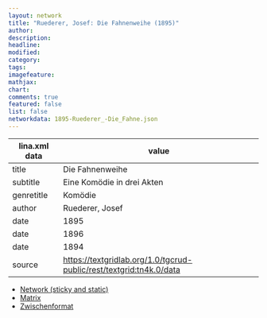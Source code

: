 ```yaml
---
layout: network
title: "Ruederer, Josef: Die Fahnenweihe (1895)"
author:
description:
headline:
modified:
category:
tags:
imagefeature: 
mathjax: 
chart: 
comments: true
featured: false
list: false
networkdata: 1895-Ruederer_-Die_Fahne.json
---
```

lina.xml data  | value
------------- | -------------
title|Die Fahnenweihe
subtitle|Eine Komödie in drei Akten
genretitle|Komödie
author|Ruederer, Josef
date|1895
date|1896
date|1894
source|https://textgridlab.org/1.0/tgcrud-public/rest/textgrid:tn4k.0/data


* [Network (sticky and static)](/network351)
* [Matrix](/matrix351)
* [Zwischenformat](/lina351 )
